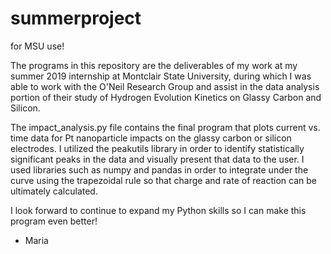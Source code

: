 # summerproject
for MSU use!

The programs in this repository are the deliverables of my work at my summer 2019 internship at Montclair State University,
during which I was able to work with the O'Neil Research Group and assist in the data analysis portion of their study of 
Hydrogen Evolution Kinetics on Glassy Carbon and Silicon. 

The impact_analysis.py file contains the final program that plots current vs. time data for Pt nanoparticle impacts on the
glassy carbon or silicon electrodes. I utilized the peakutils library in order to identify statistically significant peaks 
in the data and visually present that data to the user. I used libraries such as numpy and pandas in order to integrate under
the curve using the trapezoidal rule so that charge and rate of reaction can be ultimately calculated. 

I look forward to continue to expand my Python skills so I can make this program even better! 

- Maria
